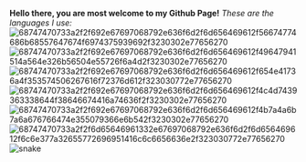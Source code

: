 <strong>Hello there, you are most welcome to my Github Page!</strong>
<i>These are the languages I use:</i>
![68747470733a2f2f692e67697068792e636f6d2f6d656469612f56674774686b68557647674f6974375939692f3230302e77656270](https://user-images.githubusercontent.com/98003374/174449678-205a544e-7a45-440b-9d0d-680a4221fd05.gif)
![68747470733a2f2f692e67697068792e636f6d2f6d656469612f49647941514a564e326b56504e55726f6a4d2f3230302e77656270](https://user-images.githubusercontent.com/98003374/174449680-1aceda22-3eb5-47b7-bae7-b359d9082277.gif)
![68747470733a2f2f692e67697068792e636f6d2f6d656469612f654e41736a4f353574506267616f72376d612f323030772e77656270](https://user-images.githubusercontent.com/98003374/174449682-950cd7f2-4aef-479c-baa8-6b268c857126.gif)
![68747470733a2f2f692e67697068792e636f6d2f6d656469612f4c4d7439363338644f38646674416a74636f2f3230302e77656270](https://user-images.githubusercontent.com/98003374/174449684-275e12c9-063e-4665-8e47-f59c3cb3c0de.gif)
![68747470733a2f2f692e67697068792e636f6d2f6d656469612f4b7a4a6b7a6a676766474e355079366e6b542f3230302e77656270](https://user-images.githubusercontent.com/98003374/174449685-f13397ba-5a9a-4918-ab02-509aaf607c41.gif)
![68747470733a2f2f6d65646961332e67697068792e636f6d2f6d656469612f6c6e377a32655772696951416c6c6656636e2f323030772e77656270](https://user-images.githubusercontent.com/98003374/174449687-8b307a01-78f6-470b-9601-b26f35eccab7.gif)
![snake](https://user-images.githubusercontent.com/98003374/167306780-7c486fcb-f960-499f-802c-6f0ccde09b64.svg)
